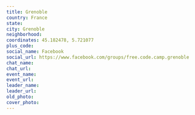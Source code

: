 ```yaml
---
title: Grenoble
country: France
state: 
city: Grenoble
neighborhood: 
coordinates: 45.182478, 5.721077
plus_code:
social_name: Facebook
social_url: https://www.facebook.com/groups/free.code.camp.grenoble
chat_name:
chat_url:
event_name:
event_url:
leader_name:
leader_url:
old_photo: 
cover_photo:
---
```

